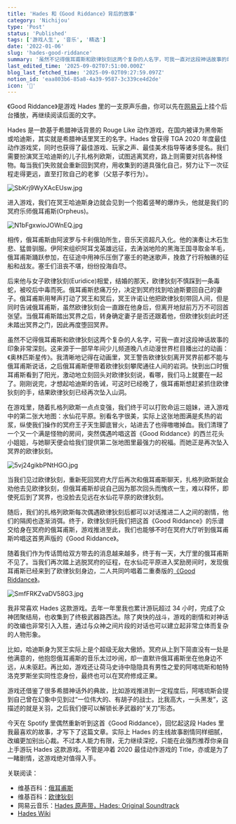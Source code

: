 ```yaml
---
title: 'Hades 和《Good Riddance》背后的故事'
category: 'Nichijou'
type: 'Post'
status: 'Published'
tags: ['游戏人生', '音乐', '精选']
date: '2022-01-06'
slug: 'hades-good-riddance'
summary: '虽然不记得俄耳甫斯和欧律狄刻这两个复杂的人名字，可我一直对这段神话故事的印象非常深刻。'
last_edited_time: '2025-09-02T07:51:00.000Z'
blog_last_fetched_time: '2025-09-02T09:27:59.097Z'
notion_id: 'eaa803b6-85a8-4a39-9587-3c339ce4d2de'
icon: '🥦'
---
```


《Good Riddance》是游戏 Hades 里的一支原声乐曲，你可以先在[网易云](https://music.163.com/song?id=1498595177)上挂个后台播放，再继续阅读后面的文字。

Hades 是一款基于希腊神话背景的 Rouge Like 动作游戏，在国内被译为黑帝斯或哈迪斯，其实就是希腊神话里冥王的名字。Hades 曾获得 TGA 2020 年度最佳动作游戏奖，同时也获得了最佳游戏、玩家之声、最佳美术指导等诸多提名。我们需要扮演冥王哈迪斯的儿子扎格列欧斯，试图逃离冥府，路上则需要对抗各种怪物。每当我们失败就会重新回到冥府，用收集到的道具强化自己，努力让下一次征程走得更远，直至打败自己的老爹（父慈子孝行为）。

![SbKrj9WyXAcEUsw.jpg](https://cdn.sa.net/2024/03/16/SbKrj9WyXAcEUsw.jpg)

进入游戏，我们在冥王哈迪斯身边就会见到一个抱着竖琴的爆炸头，他就是我们的冥府乐师俄耳甫斯(Orpheus)。

![N1bFgxwioJOWnEQ.jpg](https://cdn.sa.net/2024/03/16/N1bFgxwioJOWnEQ.jpg)

相传，俄耳甫斯由阿波罗与卡利俄珀所生，音乐天资超凡入化。他的演奏让木石生悲、猛兽驯服。伊阿宋组织阿耳戈英雄远征，去涛汹地险的黑海王国寻取金羊毛，俄耳甫斯踊跃参加，在征途中用神乐压倒了塞壬的艳迷歌声，挽救了行将触礁的征船和战友。塞壬们沮丧不堪，纷纷投海自尽。

后来他与女子欧律狄刻(Euridice)相爱，结婚的那天，欧律狄刻不慎踩到一条毒蛇，被咬后中毒而死。俄耳甫斯悲痛万分，决定到冥府找到哈迪斯要回自己的妻子。俄耳甫斯用琴声打动了冥王和冥后，冥王许诺让他把欧律狄刻带回人间，但是同时告诫俄耳甫斯，虽然欧律狄刻会一直跟在他身后，但离开地狱前万万不可回首张望。当俄耳甫斯踏出冥界之后，转身确定妻子是否还跟着他，但欧律狄刻此时还未踏出冥界之门，因此再度堕回冥界。

虽然不记得俄耳甫斯和欧律狄刻这两个复杂的人名字，可我一直对这段神话故事的印象非常深刻。这来源于一部早年间少儿频道晚八点动漫世界栏目播出过的动画：《奥林匹斯星传》。我清晰地记得在动画里，冥王警告欧律狄刻离开冥界前都不能与俄耳甫斯说话，之后俄耳甫斯便带着欧律狄刻攀爬通往人间的岩洞。快到出口时俄耳甫斯看到了阳光，激动地立刻回头对欧律狄刻说，看哪，我们马上就要在一起了。刚刚说完，才想起哈迪斯的告诫，可这时已经晚了，俄耳甫斯想赶紧抓住欧律狄刻的手，结果欧律狄刻已经再次坠入山洞。

在游戏里，随着扎格列欧斯一点点变强，我们终于可以打败命运三姐妹，进入游戏中的第二张大地图：水仙花平原。别看名字很美，实际上这张地图满是炙热的岩浆，纵使我们操作的冥府王子天生脚底冒火，站进去了也得嗷嗷掉血。我们清理了一个又一个满是怪物的房间，突然偶遇吟唱这首《Good Riddance》的西兰花头小姐姐，与她聊天便会给我们提供第二张地图里最强力的祝福。而她正是再次坠入冥界的欧律狄刻。

![5vj24gikbPNtHGO.jpg](https://cdn.sa.net/2024/03/16/5vj24gikbPNtHGO.jpg)

当我们见过欧律狄刻，重新死回冥府大厅后再次和俄耳甫斯聊天，扎格列欧斯就会劝他去见欧律狄刻，但俄耳甫斯却说自己因为那次回头而愧疚一生，难以释怀，即使死后到了冥界，也没脸去见远在水仙花平原的欧律狄刻。

随后，我们的扎格列欧斯每次偶遇欧律狄刻后都可以对话推进二人之间的剧情，他们的隔阂也逐渐消弭。终于，欧律狄刻托我们把这首《Good Riddance》的乐谱交给身在冥府的俄耳甫斯，游戏推进至此，我们也能够不时在冥府大厅听到俄耳甫斯吟唱这首男声版的《Good Riddance》。

随着我们作为传话筒给双方带去的消息越来越多，终于有一天，大厅里的俄耳甫斯不见了。当我们再次踏上逃脱冥府的征程，在水仙花平原进入奖励房间时，发现俄耳甫斯已经来到了欧律狄刻身边，二人共同吟唱着二重奏版的[《Good Riddance》](https://music.163.com/song?id=1498591559)。

![SmfFRKZvaDV58G3.jpg](https://cdn.sa.net/2024/03/16/SmfFRKZvaDV58G3.jpg)

我非常喜欢 Hades 这款游戏。去年一年里我也累计游玩超过 34 小时，完成了众神团聚结局，也收集到了终极武器路西法。除了爽快的战斗，游戏的剧情和对神话的改编也非常引入入胜，通过与众神之间片段的对话也可以建立起非常立体而复杂的人物形象。

比如，哈迪斯身为冥王实际上是个超级无敌大傲娇。冥府从上到下简直没有一处是他满意的，他抱怨俄耳甫斯的音乐太过吵闹，却一直默许俄耳甫斯坐在他身边不远，从未驱赶。再比如，游戏还让荷马史诗中隐隐具有男性之爱的阿喀琉斯和帕特洛克罗斯坐实同性恋身份，最终也可以在冥府修成正果。

游戏还借鉴了很多希腊神话外的典故，比如游戏推进到一定程度后，阿喀琉斯会提到自己曾在幻象中见到过“一位伟大的、有胡子的战士。比我高大，一头黑发”，这描述的就是关羽，之后我们便可以解锁长矛武器的“关刀”形态。

今天在 Spotify 里偶然重新听到这首《Good Riddance》，回忆起这段 Hades 里我最喜欢的故事，才写下了这篇文章。实际上 Hades 的主线故事剧情同样细腻，改编更加别出心裁。不过本人能力有限，无力继续深挖，只能在此强烈推荐你亲自上手游玩 Hades 这款游戏。不管是冲着 2020 最佳动作游戏的 Title，亦或是为了一睹剧情，这游戏绝对值得入手。

关联阅读：

- 维基百科：[俄耳甫斯](https://zh.wikipedia.org/wiki/%E4%BF%84%E8%80%B3%E7%94%AB%E6%96%AF)
- 维基百科：[欧律狄刻](https://zh.wikipedia.org/wiki/%E6%AC%A7%E5%BE%8B%E7%8B%84%E5%88%BB)
- 网易云音乐：[Hades 原声带，Hades: Original Soundtrack](https://music.163.com/album?id=98833463)
- [Hades Wiki](https://hades.fandom.com/wiki/Hades_Wiki)
